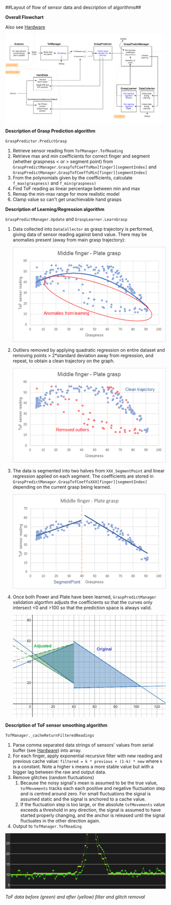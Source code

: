 ##Layout of flow of sensor data and description of algorithms##

**Overall Flowchart**

Also see [Hardware](TofHardware.md)

![](Images/ToF.png)

**Description of Grasp Prediction algorithm** 

`GraspPredictor.PredictGrasp`

1. Retrieve sensor reading from `TofManager.TofReading`
2. Retrieve max and min coefficients for correct finger and segment (whether graspness < or > segment point) from `GraspPredictManager.GraspTofCoeffsMax[finger][segmentIndex]` and `GraspPredictManager.GraspTofCoeffsMin[finger][segmentIndex]`
3. From the polynomials  given by the coefficients, calculate `f_max(graspness)` and `f_min(graspness)`
4. Find ToF reading as linear percentage between min and max
5. Remap the min-max range for more realistic model
6. Clamp value so can't get unachievable hand grasps

**Description of Learning/Regression algorithm** 

`GraspPredictManager.Update` and `GraspLearner.LearnGrasp`

1. Data collected into `DataCollector` as grasp trajectory is performed, giving data of sensor reading against bend value. There may be anomalies present (away from main grasp trajectory):

	![](Images/learning1.png)

2. Outliers removed by applying quadratic regression on entire dataset and removing points > 2*standard deviation away from regression, and repeat, to obtain a clean trajectory on the graph.

	![](Images/learning2g.png)

3. The data is segmented into two halves from `XXX_SegmentPoint` and linear regression applied on each segment. The coefficients are stored in `GraspPredictManager.GraspTofCoeffsXXX[finger][segmentIndex]` depending on the current grasp being learned.

	![](Images/learning3g.png)

4. Once both Power and Plate have been learned, `GraspPredictManager` validation algorthm adjusts the coefficients so that the curves only intersect <0 and >100 so that the prediction space is always valid.

	![](Images/desmosAdjustGraph.png)


**Description of ToF sensor smoothing algorithm**

`TofManager._cacheReturnFilteredReadings`

1. Parse comma separated data strings of sensors' values from serial buffer (see [Hardware](TofHardware.md)) into array.
2. For each finger, apply exponential recursive filter with new reading and previous cache value: `filtered = k * previous + (1-k) * new` where `k` is a constant. Note a higher `k` means a more stable value but with a bigger lag between the raw and output data.
3. Remove glitches (random fluctuations)
	1. Because the noisy signal's mean is assumed to be the true value, `tofMovements` tracks each each positive and negative fluctuation step and is centred around zero. For small fluctuations the signal is assumed static and the signal is anchored to a cache value.
	2. If the fluctuation step is too large, or the absolute `tofMovements` value exceeds a threshold in any direction, the signal is assumed to have started properly changing, and the anchor is released until the signal fluctuates in the other direction again.  
4. Output to `TofManager.TofReading`

![](Images/noisy_tof.png)

*ToF data before (green) and after (yellow) filter and glitch removal*